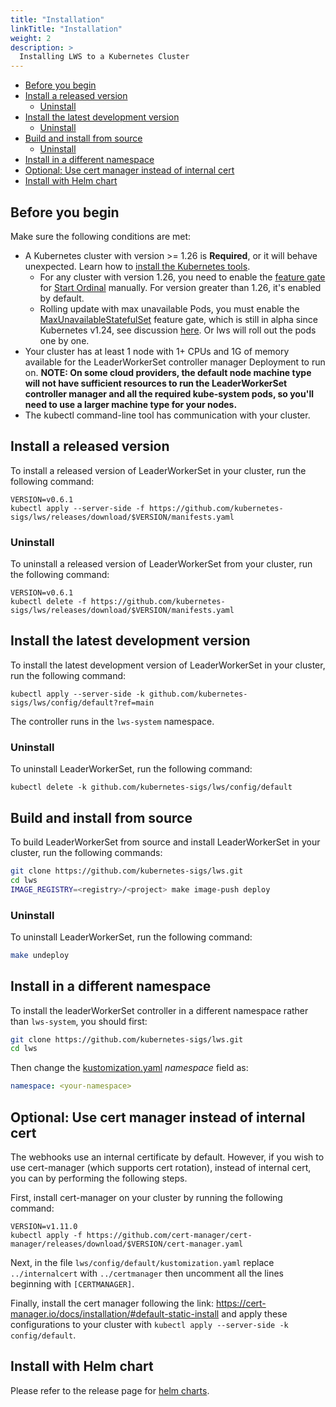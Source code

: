 ```yaml
---
title: "Installation"
linkTitle: "Installation"
weight: 2
description: >
  Installing LWS to a Kubernetes Cluster
---
```


<!-- toc -->
- [Before you begin](#before-you-begin)
- [Install a released version](#install-a-released-version)
  - [Uninstall](#uninstall)
- [Install the latest development version](#install-the-latest-development-version)
  - [Uninstall](#uninstall-1)
- [Build and install from source](#build-and-install-from-source)
  - [Uninstall](#uninstall-2)
- [Install in a different namespace](#install-in-a-different-namespace)
- [Optional: Use cert manager instead of internal cert](#optional-use-cert-manager-instead-of-internal-cert)
- [Install with Helm chart](#install-with-helm-chart)

<!-- /toc -->


## Before you begin

Make sure the following conditions are met:

- A Kubernetes cluster with version >= 1.26 is **Required**, or it will behave unexpected. Learn how to [install the Kubernetes tools](https://kubernetes.io/docs/tasks/tools/).
    - For any cluster with version 1.26, you need to enable the [feature gate][feature_gate] for [Start Ordinal][start_ordinal] manually. For version greater than 1.26, it's enabled by default.
    - Rolling update with max unavailable Pods, you must enable the [MaxUnavailableStatefulSet][max_unavailable] feature gate, which is still in alpha since Kubernetes v1.24, see discussion [here][max_unavailable_enhancement]. Or lws will roll out the pods one by one.
- Your cluster has at least 1 node with 1+ CPUs and 1G of memory available for the LeaderWorkerSet controller manager Deployment to run on. **NOTE: On some cloud providers, the default node machine type will not have sufficient resources to run the LeaderWorkerSet controller manager and all the required kube-system pods, so you'll need to use a larger
machine type for your nodes.**
- The kubectl command-line tool has communication with your cluster.

## Install a released version

To install a released version of LeaderWorkerSet in your cluster, run the following command:

```shell
VERSION=v0.6.1
kubectl apply --server-side -f https://github.com/kubernetes-sigs/lws/releases/download/$VERSION/manifests.yaml
```

### Uninstall

To uninstall a released version of LeaderWorkerSet from your cluster, run the following command:

```shell
VERSION=v0.6.1
kubectl delete -f https://github.com/kubernetes-sigs/lws/releases/download/$VERSION/manifests.yaml
```

## Install the latest development version

To install the latest development version of LeaderWorkerSet in your cluster, run the
following command:

```shell
kubectl apply --server-side -k github.com/kubernetes-sigs/lws/config/default?ref=main
```

The controller runs in the `lws-system` namespace.

### Uninstall

To uninstall LeaderWorkerSet, run the following command:

```shell
kubectl delete -k github.com/kubernetes-sigs/lws/config/default
```

## Build and install from source

To build LeaderWorkerSet from source and install LeaderWorkerSet in your cluster, run the following
commands:

```sh
git clone https://github.com/kubernetes-sigs/lws.git
cd lws
IMAGE_REGISTRY=<registry>/<project> make image-push deploy
```

### Uninstall

To uninstall LeaderWorkerSet, run the following command:

```sh
make undeploy
```

## Install in a different namespace

To install the leaderWorkerSet controller in a different namespace rather than `lws-system`, you should first:
```sh
git clone https://github.com/kubernetes-sigs/lws.git
cd lws
```
Then change the [kustomization.yaml](https://github.com/kubernetes-sigs/lws/blob/main/config/default/kustomization.yaml) _namespace_ field as:
```yaml
namespace: <your-namespace>
```

## Optional: Use cert manager instead of internal cert
The webhooks use an internal certificate by default. However, if you wish to use cert-manager (which
supports cert rotation), instead of internal cert, you can by performing the following steps.

First, install cert-manager on your cluster by running the following command:

```shell
VERSION=v1.11.0
kubectl apply -f https://github.com/cert-manager/cert-manager/releases/download/$VERSION/cert-manager.yaml
```

Next, in the file ``lws/config/default/kustomization.yaml`` replace ``../internalcert`` with
``../certmanager`` then uncomment all the lines beginning with ``[CERTMANAGER]``.

Finally, install the cert manager following the link: https://cert-manager.io/docs/installation/#default-static-install
and apply these configurations to your cluster with ``kubectl apply --server-side -k config/default``.

## Install with Helm chart

Please refer to the release page for [helm charts][helm_charts].

[feature_gate]: https://kubernetes.io/docs/reference/command-line-tools-reference/feature-gates/
[start_ordinal]: https://kubernetes.io/docs/concepts/workloads/controllers/statefulset/#start-ordinal
[max_unavailable]: https://kubernetes.io/docs/concepts/workloads/controllers/statefulset/#maximum-unavailable-pods
[max_unavailable_enhancement]: https://github.com/kubernetes/enhancements/issues/961
[helm_charts]: https://github.com/kubernetes-sigs/lws/releases